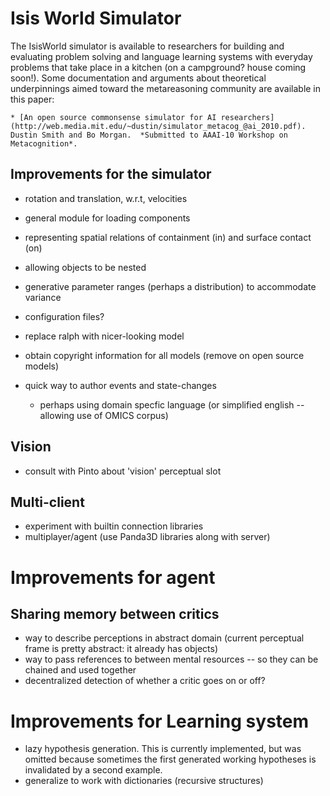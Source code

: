 # Isis World Simulator

The IsisWorld simulator is available to researchers for building and evaluating problem solving and language learning systems with everyday problems that take place in a kitchen (on a campground?  house coming soon!).  Some documentation and arguments about theoretical underpinnings aimed toward the metareasoning community are available in this paper: 
 
    * [An open source commonsense simulator for AI researchers](http://web.media.mit.edu/~dustin/simulator_metacog_@ai_2010.pdf).  Dustin Smith and Bo Morgan.  *Submitted to AAAI-10 Workshop on Metacognition*.
    
## Improvements for the simulator

 - rotation and translation, w.r.t, velocities
  - general module for loading components
  - representing spatial relations of containment (in) and surface contact (on)
  - allowing objects to be nested
  - generative parameter ranges (perhaps a distribution) to accommodate variance 
  - configuration files?

- replace ralph with nicer-looking model
- obtain copyright information for all models (remove on open source models)

- quick way to author events and state-changes
  - perhaps using domain specfic language (or simplified english -- allowing use of OMICS corpus)
 

## Vision
 - consult with Pinto about 'vision' perceptual slot


## Multi-client
  - experiment with builtin connection libraries
  - multiplayer/agent (use Panda3D libraries along with server)


# Improvements for agent

## Sharing memory between critics
 - way to describe perceptions in abstract domain (current perceptual frame is pretty abstract: it already has objects)
 - way to pass references to between mental resources -- so they can be chained and used together
 - decentralized detection of whether a critic goes on or off?

# Improvements for Learning system
 - lazy hypothesis generation.  This is currently implemented, but was omitted because sometimes the first generated working hypotheses is invalidated by a second example.  
 - generalize to work with dictionaries (recursive structures)

 

